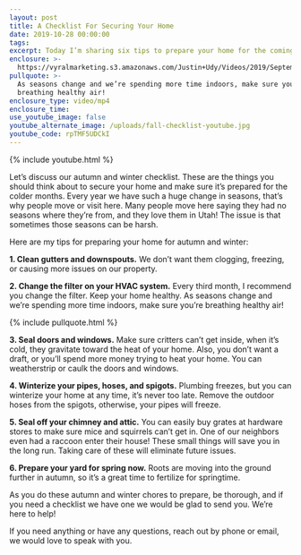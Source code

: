 ```yaml
---
layout: post
title: A Checklist For Securing Your Home
date: 2019-10-28 00:00:00
tags:
excerpt: Today I’m sharing six tips to prepare your home for the coming cold months.
enclosure: >-
  https://vyralmarketing.s3.amazonaws.com/Justin+Udy/Videos/2019/September/A+Checklist+For+Securing+Your+Home.mp4
pullquote: >-
  As seasons change and we’re spending more time indoors, make sure you’re
  breathing healthy air!
enclosure_type: video/mp4
enclosure_time:
use_youtube_image: false
youtube_alternate_image: /uploads/fall-checklist-youtube.jpg
youtube_code: rpTMF5UDCkI
---
```


{% include youtube.html %}

Let’s discuss our autumn and winter checklist. These are the things you should think about to secure your home and make sure it’s prepared for the colder months. Every year we have such a huge change in seasons, that’s why people move or visit here. Many people move here saying they had no seasons where they’re from, and they love them in Utah\! The issue is that sometimes those seasons can be harsh.&nbsp;

Here are my tips for preparing your home for autumn and winter:&nbsp;

**1\. Clean gutters and downspouts.** We don’t want them clogging, freezing, or causing more issues on our property.

**2\. Change the filter on your HVAC system.** Every third month, I recommend you change the filter. Keep your home healthy. As seasons change and we’re spending more time indoors, make sure you’re breathing healthy air\!

{% include pullquote.html %}

**3\. Seal doors and windows.** Make sure critters can’t get inside, when it’s cold, they gravitate toward the heat of your home. Also, you don’t want a draft, or you’ll spend more money trying to heat your home. You can weatherstrip or caulk the doors and windows.&nbsp;

**4\. Winterize your pipes, hoses, and spigots.** Plumbing freezes, but you can winterize your home at any time, it’s never too late. Remove the outdoor hoses from the spigots, otherwise, your pipes will freeze.&nbsp;

**5\. Seal off your chimney and attic.** You can easily buy grates at hardware stores to make sure mice and squirrels can’t get in. One of our neighbors even had a raccoon enter their house\! These small things will save you in the long run. Taking care of these will eliminate future issues.&nbsp;

**6\. Prepare your yard for spring now.** Roots are moving into the ground further in autumn, so it’s a great time to fertilize for springtime.&nbsp;

As you do these autumn and winter chores to prepare, be thorough, and if you need a checklist we have one we would be glad to send you. We’re here to help\!

If you need anything or have any questions, reach out by phone or email, we would love to speak with you.